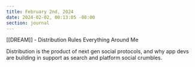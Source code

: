 ```yaml
---
title: February 2nd, 2024
date: 2024-02-02, 00:13:05 -08:00
section: journal
---
```

[[DREAM]] - Distribution Rules Everything Around Me

Distribution is the product of next gen social protocols, and why app devs are building in support as search and platform social crumbles. 




